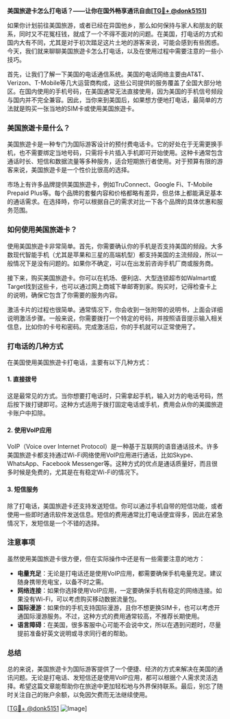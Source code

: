 **美国旅遊卡怎么打电话？——让你在国外畅享通讯自由[[TG💪+ @donk5151](https://t.me/s/donk5151)]**

如果你计划前往美国旅游，或者已经在异国他乡，那么如何保持与家人和朋友的联系，同时又不花冤枉钱，就成了一个不得不面对的问题。在美国，打电话的方式和国内大有不同，尤其是对于初次踏足这片土地的游客来说，可能会感到有些困惑。今天，我们就来聊聊美国旅遊卡怎么打电话，以及在使用过程中需要注意的一些小技巧。

首先，让我们了解一下美国的电话通信系统。美国的电话网络主要由AT&T、Verizon、T-Mobile等几大运营商构成，这些公司提供的服务覆盖了全国大部分地区。在国内使用的手机号码，在美国通常无法直接使用，因为美国的手机信号频段与国内并不完全兼容。因此，当你来到美国后，如果想方便地打电话，最简单的方法就是购买一张当地的SIM卡或使用美国旅遊卡。

### 美国旅遊卡是什么？

美国旅遊卡是一种专门为国际游客设计的预付费电话卡。它的好处在于无需更换手机，也不需要绑定当地号码，只需将卡片插入手机即可开始使用。这种卡通常包含通话时长、短信和数据流量等多种服务，适合短期旅行者使用。对于预算有限的游客来说，美国旅遊卡是一个性价比很高的选择。

市场上有许多品牌提供美国旅遊卡，例如TruConnect、Google Fi、T-Mobile Prepaid Plus等。每个品牌的套餐内容和价格都略有差异，但总体上都能满足基本的通话需求。在选择時，你可以根据自己的需求对比一下各个品牌的具体优惠和服务范围。

### 如何使用美国旅遊卡？

使用美国旅遊卡非常简单。首先，你需要确认你的手机是否支持美国的频段。大多数现代智能手机（尤其是苹果和三星的高端机型）都支持美国的主流频段，所以一般情况下是没有问题的。如果你不确定，可以在出发前咨询手机厂商或服务商。

接下来，购买美国旅遊卡。你可以在机场、便利店、大型连锁超市如Walmart或Target找到这些卡，也可以通过网上商城下单邮寄到家。购买时，记得检查卡上的说明，确保它包含了你需要的服务内容。

激活卡片的过程也很简单。通常情况下，你会收到一张附带的说明书，上面会详细说明激活步骤。一般来说，你需要拨打一个特定的号码，并按照语音提示输入相关信息，比如你的卡号和密码。完成激活后，你的手机就可以正常使用了。

### 打电话的几种方式

在美国使用美国旅遊卡打电话，主要有以下几种方式：

#### 1. 直接拨号

这是最常见的方式。当你想要打电话时，只需拿起手机，输入对方的电话号码，然后按下拨打键即可。这种方式适用于拨打固定电话或手机，费用会从你的美國旅遊卡账户中扣除。

#### 2. 使用VoIP应用

VoIP（Voice over Internet Protocol）是一种基于互联网的语音通话技术。许多美国旅遊卡都支持通过Wi-Fi网络使用VoIP应用进行通话，比如Skype、WhatsApp、Facebook Messenger等。这种方式的优点是通话质量好，而且很多时候是免费的，尤其是在有稳定Wi-Fi的情况下。

#### 3. 短信服务

除了打电话，美国旅遊卡还支持发送短信。你可以通过手机自带的短信功能，或者使用一些即时通讯软件发送信息。短信的费用通常比打电话便宜得多，因此在紧急情况下，发短信是一个不错的选择。

### 注意事项

虽然使用美国旅遊卡很方便，但在实际操作中还是有一些需要注意的地方：

- **电量充足**：无论是打电话还是使用VoIP应用，都需要确保手机电量充足。建议随身携带充电宝，以备不时之需。
- **网络连接**：如果你选择使用VoIP应用，一定要确保手机有稳定的网络连接。如果没有Wi-Fi，可以考虑购买移动数据流量包。
- **国际漫游**：如果你的手机支持国际漫游，且你不想更换SIM卡，也可以考虑开通国际漫游服务。不过，这种方式的费用通常较高，不推荐长期使用。
- **语言障碍**：在美国，很多客服中心可能不会说中文，所以在遇到问题时，尽量提前准备好英文说明或寻求同行者的帮助。

### 总结

总的来说，美国旅遊卡为国际游客提供了一个便捷、经济的方式来解决在美国的通讯问题。无论是打电话、发短信还是使用VoIP应用，都可以根据个人需求灵活选择。希望这篇文章能帮助你在旅途中更加轻松地与外界保持联系。最后，别忘了随时关注自己的账户余额，以免因欠费而无法继续使用。

[[TG💪+ @donk5151](https://t.me/s/donk5151) ![Image](https://i.postimg.cc/rwNCRYN7/Snipaste-2025-04-30-17-27-05.png)]